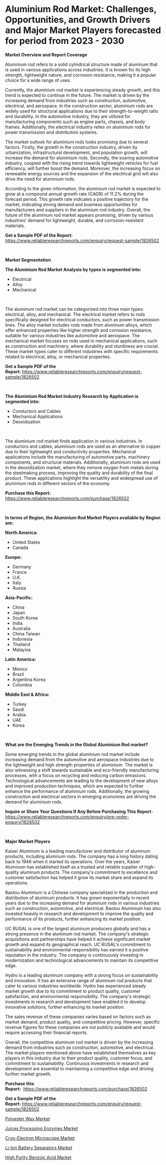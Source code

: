 <p><h1>Aluminium Rod Market: Challenges, Opportunities, and Growth Drivers and Major Market Players forecasted for period from 2023 - 2030</h1></p><p><strong>Market Overview and Report Coverage</strong></p>
<p><p>Aluminium rod refers to a solid cylindrical structure made of aluminum that is used in various applications across industries. It is known for its high strength, lightweight nature, and corrosion resistance, making it a popular choice for a wide range of uses.</p><p>Currently, the aluminium rod market is experiencing steady growth, and this trend is expected to continue in the future. The market is driven by the increasing demand from industries such as construction, automotive, electrical, and aerospace. In the construction sector, aluminium rods are widely used for structural applications due to their strength-to-weight ratio and durability. In the automotive industry, they are utilized for manufacturing components such as engine parts, chassis, and body frames. Additionally, the electrical industry relies on aluminium rods for power transmission and distribution systems.</p><p>The market outlook for aluminium rods looks promising due to several factors. Firstly, the growth in the construction industry, driven by urbanization, infrastructural development, and population growth, will increase the demand for aluminium rods. Secondly, the soaring automotive industry, coupled with the rising trend towards lightweight vehicles for fuel efficiency, will further boost the demand. Moreover, the increasing focus on renewable energy sources and the expansion of the electrical grid will also drive the need for aluminium rods.</p><p>According to the given information, the aluminium rod market is expected to grow at a compound annual growth rate (CAGR) of 11.2% during the forecast period. This growth rate indicates a positive trajectory for the market, indicating strong demand and business opportunities for manufacturers and suppliers in the aluminium rod industry. Overall, the future of the aluminium rod market appears promising, driven by various industries' demand for lightweight, durable, and corrosion-resistant materials.</p></p>
<p><strong>Get a Sample PDF of the Report:</strong> <a href="https://www.reliableresearchreports.com/enquiry/request-sample/1826502">https://www.reliableresearchreports.com/enquiry/request-sample/1826502</a></p>
<p>&nbsp;</p>
<p><strong>Market Segmentation</strong></p>
<p><strong>The Aluminium Rod Market Analysis by types is segmented into:</strong></p>
<p><ul><li>Electrical</li><li>Alloy</li><li>Mechanical</li></ul></p>
<p>&nbsp;</p>
<p><p>The aluminum rod market can be categorized into three main types: electrical, alloy, and mechanical. The electrical market refers to rods specifically designed for electrical conductors, such as power transmission lines. The alloy market includes rods made from aluminum alloys, which offer enhanced properties like higher strength and corrosion resistance, suitable for various industries like automotive and aerospace. The mechanical market focuses on rods used in mechanical applications, such as construction and machinery, where durability and sturdiness are crucial. These market types cater to different industries with specific requirements related to electrical, alloy, or mechanical properties.</p></p>
<p><strong>Get a Sample PDF of the Report:</strong>&nbsp;<a href="https://www.reliableresearchreports.com/enquiry/request-sample/1826502">https://www.reliableresearchreports.com/enquiry/request-sample/1826502</a></p>
<p>&nbsp;</p>
<p><strong>The Aluminium Rod Market Industry Research by Application is segmented into:</strong></p>
<p><ul><li>Conductors and Cables</li><li>Mechanical Applications</li><li>Deoxidization</li></ul></p>
<p>&nbsp;</p>
<p><p>The aluminium rod market finds application in various industries. In conductors and cables, aluminium rods are used as an alternative to copper due to their lightweight and conductivity properties. Mechanical applications include the manufacturing of automotive parts, machinery components, and structural materials. Additionally, aluminium rods are used in the deoxidization market, where they remove oxygen from metals during the steelmaking process, improving the quality and durability of the final product. These applications highlight the versatility and widespread use of aluminium rods in different sectors of the economy.</p></p>
<p><strong>Purchase this Report:</strong>&nbsp; <a href="https://www.reliableresearchreports.com/purchase/1826502">https://www.reliableresearchreports.com/purchase/1826502</a></p>
<p>&nbsp;</p>
<p><strong>In terms of Region, the Aluminium Rod Market Players available by Region are:</strong></p>
<p>
    <p> <strong> North America: </strong>
        <ul>
            <li>United States</li>
            <li>Canada</li>
        </ul>
        </p> 
    <p> <strong> Europe: </strong>
        <ul>
            <li>Germany</li>
            <li>France</li>
            <li>U.K.</li>
            <li>Italy</li>
            <li>Russia</li>
        </ul>
        </p> 
    <p> <strong> Asia-Pacific: </strong>
        <ul>
            <li>China</li>
            <li>Japan</li>
            <li>South Korea</li>
            <li>India</li>
            <li>Australia</li>
            <li>China Taiwan</li>
            <li>Indonesia</li>
            <li>Thailand</li>
            <li>Malaysia</li>
        </ul>
        </p> 
    <p> <strong> Latin America: </strong>
        <ul>
            <li>Mexico</li>
            <li>Brazil</li>
            <li>Argentina Korea</li>
            <li>Colombia</li>
        </ul>
        </p> 
    <p> <strong> Middle East & Africa: </strong>
        <ul>
            <li>Turkey</li>
            <li>Saudi</li>
            <li>Arabia</li>
            <li>UAE</li>
            <li>Korea</li>
        </ul>
    </p>
    </p>
<p>&nbsp;</p>
<p><strong>What are the Emerging Trends in the Global Aluminium Rod market?</strong></p>
<p><p>Some emerging trends in the global aluminium rod market include increasing demand from the automotive and aerospace industries due to the lightweight and high strength properties of aluminium. The market is also witnessing a shift towards sustainable and eco-friendly manufacturing processes, with a focus on recycling and reducing carbon emissions. Technological advancements are leading to the development of new alloys and improved production techniques, which are expected to further enhance the performance of aluminium rods. Additionally, the growing construction and electrical sectors in emerging economies are driving the demand for aluminium rods.</p></p>
<p><strong>Inquire or Share Your Questions If Any Before Purchasing This Report</strong>- <a href="https://www.reliableresearchreports.com/enquiry/pre-order-enquiry/1826502">https://www.reliableresearchreports.com/enquiry/pre-order-enquiry/1826502</a></p>
<p>&nbsp;</p>
<p><strong>Major Market Players</strong></p>
<p><p>Kaiser Aluminum is a leading manufacturer and distributor of aluminum products, including aluminum rods. The company has a long history dating back to 1946 when it started its operations. Over the years, Kaiser Aluminum has established itself as a trusted and reliable supplier of high-quality aluminum products. The company's commitment to excellence and customer satisfaction has helped it grow its market share and expand its operations.</p><p>Baotou Aluminium is a Chinese company specialized in the production and distribution of aluminum products. It has grown exponentially in recent years due to the increasing demand for aluminum rods in various industries such as construction, automotive, and electrical. Baotou Aluminium has also invested heavily in research and development to improve the quality and performance of its products, further enhancing its market position.</p><p>UC RUSAL is one of the largest aluminum producers globally and has a strong presence in the aluminum rod market. The company's strategic acquisitions and partnerships have helped it achieve significant market growth and expand its geographical reach. UC RUSAL's commitment to sustainability and environmental responsibility has earned it a positive reputation in the industry. The company is continuously investing in modernization and technological advancements to maintain its competitive edge.</p><p>Hydro is a leading aluminum company with a strong focus on sustainability and innovation. It has an extensive range of aluminum rod products that cater to various industries worldwide. Hydro has experienced steady market growth due to its commitment to product quality, customer satisfaction, and environmental responsibility. The company's strategic investments in research and development have enabled it to develop innovative solutions, further enhancing its market position.</p><p>The sales revenue of these companies varies based on factors such as market demand, product quality, and competitive pricing. However, specific revenue figures for these companies are not publicly available and would require accessing their financial reports.</p><p>Overall, the competitive aluminum rod market is driven by the increasing demand from industries such as construction, automotive, and electrical. The market players mentioned above have established themselves as key players in this industry due to their product quality, customer focus, and commitment to sustainability. Continuous investments in research and development are essential to maintaining a competitive edge and driving further market growth.</p></p>
<p><strong>Purchase this Report:</strong>&nbsp;&nbsp;<a href="https://www.reliableresearchreports.com/purchase/1826502">https://www.reliableresearchreports.com/purchase/1826502</a></p>
<p></p>
<p><strong>Get a Sample PDF of the Report:</strong>&nbsp;<a href="https://www.reliableresearchreports.com/enquiry/request-sample/1826502">https://www.reliableresearchreports.com/enquiry/request-sample/1826502</a></p>
<p><p><a href="https://github.com/Chiragrp23/Market-Research-Report-List-1/blob/main/polyester-wax-market.md">Polyester Wax Market</a></p><p><a href="https://medium.com/@anamariaagolli86/juices-processing-enzymes-market-insight-market-trends-growth-forecasted-from-2023-to-2030-ee38faeb5a4b">Juices Processing Enzymes Market</a></p><p><a href="https://medium.com/@elwyncarter2023/decoding-cryo-electron-microscope-market-metrics-market-share-trends-and-growth-patterns-d09332ef6db7">Cryo-Electron Microscope Market</a></p><p><a href="https://medium.com/@vivianejast/li-ion-battery-separators-market-insight-market-trends-growth-forecasted-from-2023-to-2030-6b9b18682985">Li-Ion Battery Separators Market</a></p><p><a href="https://github.com/Chiragrp24/Market-Research-Report-List-1/blob/main/high-purity-benzoic-acid-market.md">High Purity Benzoic Acid Market</a></p></p>